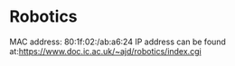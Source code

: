 # Robotics
MAC address: 80:1f:02:/ab:a6:24
IP address can be found at:https://www.doc.ic.ac.uk/~ajd/robotics/index.cgi